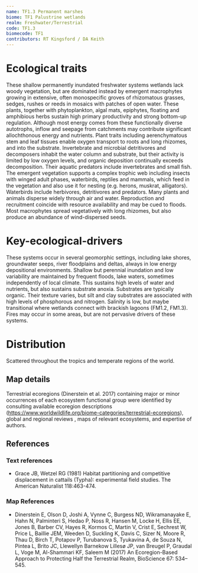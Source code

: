 ```yaml
---
name: TF1.3 Permanent marshes
biome: TF1 Palustrine wetlands
realm: Freshwater/Terrestrial
code: TF1.3
biomecode: TF1
contributors: RT Kingsford / DA Keith
---
```


# Ecological traits


These shallow permanently inundated freshwater systems wetlands lack woody vegetation, but are dominated instead by emergent macrophytes growing in extensive, often monospecific groves of rhizomatous grasses, sedges, rushes or reeds in mosaics with patches of open water. These plants, together with phytoplankton, algal mats, epiphytes, floating and amphibious herbs sustain high primary productivity and strong bottom-up regulation. Although most energy comes from these functionally diverse autotrophs, inflow and seepage from catchments may contribute significant allochthonous energy and nutrients. Plant traits including aerenchymatous stem and leaf tissues enable oxygen transport to roots and long rhizomes, and into the substrate. Invertebrate and microbial detritivores and decomposers inhabit the water column and substrate, but their activity is limited by low oxygen levels, and organic deposition continually exceeds decomposition. Their aquatic predators include invertebrates and small fish. The emergent vegetation supports a complex trophic web including insects with winged adult phases, waterbirds, reptiles and mammals, which feed in the vegetation and also use it for nesting (e.g. herons, muskrat, alligators). Waterbirds include herbivores, detritivores and predators. Many plants and animals disperse widely through air and water. Reproduction and recruitment coincide with resource availability and may be cued to floods. Most macrophytes spread vegetatively with long rhizomes, but also produce an abundance of wind-dispersed seeds.


# Key-ecological-drivers


These systems occur in several geomorphic settings, including lake shores, groundwater seeps, river floodplains and deltas, always in low energy depositional environments. Shallow but perennial inundation and low variability are maintained by frequent floods, lake waters, sometimes independently of local climate. This sustains high levels of water and nutrients, but also sustains substrate anoxia. Substrates are typically organic. Their texture varies, but silt and clay substrates are associated with high levels of phosphorous and nitrogen. Salinity is low, but maybe transitional where wetlands connect with brackish lagoons (FM1.2, FM1.3). Fires may  occur in some areas, but are not pervasive drivers of these systems.


# Distribution


Scattered throughout the tropics and temperate regions of the world.


## Map details

Terrestrial ecoregions (Dinerstein et al. 2017) containing major or minor occurrences of each ecosystem functional group were identified by consulting available ecoregion descriptions (https://www.worldwildlife.org/biome-categories/terrestrial-ecoregions),  global and regional reviews , maps of relevant ecosystems, and expertise of authors.

## References
### Text references
* Grace JB, Wetzel RG (1981) Habitat partitioning and competitive displacement in cattails (Typha): experimental field studies.  The American Naturalist 118:463-474.
### Map References
* Dinerstein E, Olson D, Joshi A, Vynne C, Burgess ND, Wikramanayake E, Hahn N, Palminteri S, Hedao P, Noss R, Hansen M, Locke H, Ellis EE, Jones B, Barber CV, Hayes R, Kormos C, Martin V, Crist E, Sechrest W, Price L, Baillie JEM, Weeden D, Suckling K, Davis C, Sizer N, Moore R, Thau D, Birch T, Potapov P, Turubanova S, Tyukavina A, de Souza N, Pintea L, Brito JC, Llewellyn Barnekow Lillesø JP, van Breugel P, Graudal L, Voge M, Al-Shammari KF, Saleem M (2017) An Ecoregion-Based Approach to Protecting Half the Terrestrial Realm, BioScience 67: 534–545.

